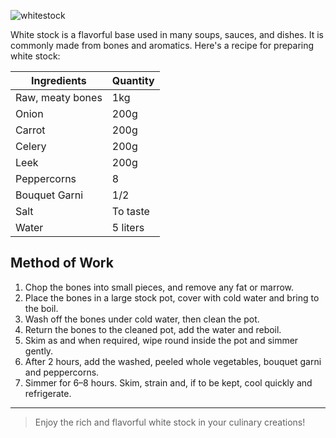 ![whitestock](resource:assets/images/stocksoupssauces/whitestock.png)

White stock is a flavorful base used in many soups, sauces, and dishes. It is commonly made from bones and aromatics. Here's a recipe for preparing white stock:

| Ingredients              | Quantity               |
|--------------------------|------------------------|
| Raw, meaty bones         | 1kg                    |
| Onion                    | 200g                   |
| Carrot                   | 200g                   |
| Celery                   | 200g                   |
| Leek                     | 200g                   |
| Peppercorns              | 8                      |
| Bouquet Garni            | 1/2                    |
| Salt                     | To taste               |
| Water                    | 5 liters               |
   

## Method of Work

1. Chop the bones into small pieces, and remove any fat or marrow.
2. Place the bones in a large stock pot, cover with
cold water and bring to the boil.
3. Wash off the bones under cold water, then clean
the pot.
4. Return the bones to the cleaned pot, add the
water and reboil.
5. Skim as and when required, wipe round inside the
pot and simmer gently.
6. After 2 hours, add the washed, peeled whole
vegetables, bouquet garni and peppercorns.
7. Simmer for 6–8 hours. Skim, strain and, if to be
kept, cool quickly and refrigerate.

---

>Enjoy the rich and flavorful white stock in your culinary creations!
